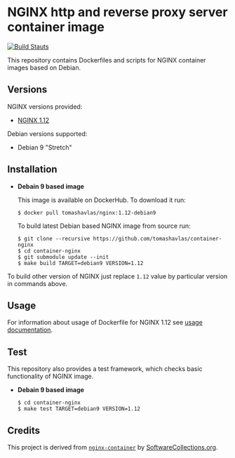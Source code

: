 NGINX http and reverse proxy server container image
===================================================

[![Build Stauts](https://api.travis-ci.org/tomashavlas/container-nginx.svg?branch=master)](https://travis-ci.org/tomashavlas/container-nginx/)

This repository contains Dockerfiles and scripts for NGINX container images based on Debian.


Versions
--------

NGINX versions provided:

* [NGINX 1.12](1.12)

Debian versions supported:

* Debian 9 "Stretch"


Installation
------------

* **Debain 9 based image**

    This image is available on DockerHub. To download it run:
    
    ```
    $ docker pull tomashavlas/nginx:1.12-debian9
    ```
    
    To build latest Debian based NGINX image from source run:
    
    ```
    $ git clone --recursive https://github.com/tomashavlas/container-nginx
    $ cd container-nginx
    $ git submodule update --init
    $ make build TARGET=debian9 VERSION=1.12
    ```
    
To build other version of NGINX just replace `1.12` value by particular version in commands above.

    
Usage
-----

For information about usage of Dockerfile for NGINX 1.12 see [usage documentation](1.12).


Test
----

This repository also provides a test framework, which checks basic functionality of NGINX image.

* **Debain 9 based image**

    ```
    $ cd container-nginx
    $ make test TARGET=debian9 VERSION=1.12
    ```


Credits
-------

This project is derived from [`nginx-container`](https://github.com/sclorg/nginx-container) by
[SoftwareCollections.org](https://www.softwarecollections.org).

